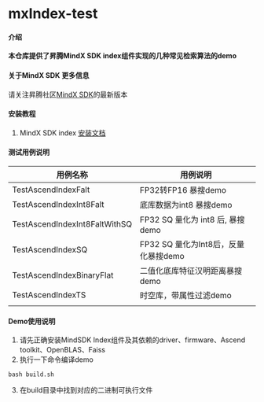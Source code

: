 # mxIndex-test

#### 介绍
**本仓库提供了昇腾MindX SDK index组件实现的几种常见检索算法的demo**


#### 关于MindX SDK 更多信息
请关注昇腾社区[MindX SDK](https://www.hiascend.com/zh/software/mindx-sdk)的最新版本


#### 安装教程

1.  MindX SDK index [安装文档](https://www.hiascend.com/document/detail/zh/mind-sdk/300/featureretrieval/mxindexfrug/mxindexfrug_0001.html)

#### 测试用例说明
| 用例名称 | 用例说明 |
| ---------- | ------------------------------------------- |
|    TestAscendIndexFalt                 |   FP32转FP16 暴搜demo                                          |
|    TestAscendIndexInt8Falt             |   底库数据为int8 暴搜demo                                          |
|    TestAscendIndexInt8FaltWithSQ       |   FP32 SQ 量化为 int8 后, 暴搜demo                                  |
|    TestAscendIndexSQ                   |   FP32 SQ 量化为Int8后，反量化暴搜demo                              |
|    TestAscendIndexBinaryFlat           |   二值化底库特征汉明距离暴搜demo                              |
|    TestAscendIndexTS                   |   时空库，带属性过滤demo                                          |
|                                            |

#### Demo使用说明

1.  请先正确安装MindSDK Index组件及其依赖的driver、firmware、Ascend toolkit、OpenBLAS、Faiss
2.  执行一下命令编译demo
``` shell
bash build.sh
 ```
       
3.  在build目录中找到对应的二进制可执行文件

